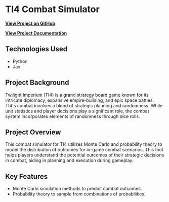 # TI4 Combat Simulator

**[View Project on GitHub](https://github.com/Grow-Myelin/ProbProg/tree/main/TI4)**

**[View Project Documentation](ti4_functions.md)**

## Technologies Used
- Python
- Jax

## Project Background
Twilight Imperium (TI4) is a grand strategy board game known for its intricate diplomacy, expansive empire-building, and epic space battles. TI4's combat involves a blend of strategic planning and randomness. While unit statistics and player decisions play a significant role, the combat system incorporates elements of randomness through dice rolls.

## Project Overview
This combat simulator for TI4 utilizes Monte Carlo and probability theory to model the distribution of outcomes for in-game combat scenarios. This tool helps players understand the potential outcomes of their strategic decisions in combat, aiding in planning and execution during gameplay.

## Key Features
- Monte Carlo simulation methods to predict combat outcomes.
- Probability theory to sample from combinations of probabilities.

